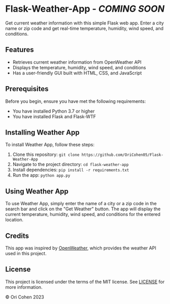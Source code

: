 # Flask-Weather-App - *COMING SOON*
Get current weather information with this simple Flask web app. Enter a city name or zip code and get real-time temperature, humidity, wind speed, and conditions. 

## Features

- Retrieves current weather information from OpenWeather API
- Displays the temperature, humidity, wind speed, and conditions
- Has a user-friendly GUI built with HTML, CSS, and JavaScript



## Prerequisites

Before you begin, ensure you have met the following requirements:

- You have installed Python 3.7 or higher
- You have installed Flask and Flask-WTF

## Installing Weather App

To install Weather App, follow these steps:

1. Clone this repository: `git clone https://github.com/OriCohen05/Flask-Weather-App`
2. Navigate to the project directory: `cd flask-weather-app`
3. Install dependencies: `pip install -r requirements.txt`
4. Run the app: `python app.py`

## Using Weather App

To use Weather App, simply enter the name of a city or a zip code in the search bar and click on the "Get Weather" button. The app will display the current temperature, humidity, wind speed, and conditions for the entered location.

## Credits

This app was inspired by [OpenWeather](https://openweathermap.org/), which provides the weather API used in this project.

## License

This project is licensed under the terms of the MIT license. See [LICENSE](LICENSE) for more information.

&copy; Ori Cohen 2023
